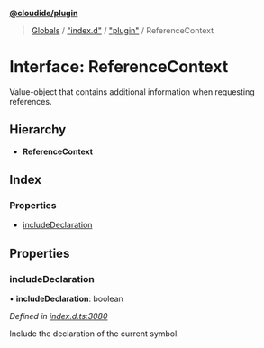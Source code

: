 **[@cloudide/plugin](../README.md)**

> [Globals](../README.md) / ["index.d"](../modules/_index_d_.md) / ["plugin"](../modules/_index_d_._plugin_.md) / ReferenceContext

# Interface: ReferenceContext

Value-object that contains additional information when
requesting references.

## Hierarchy

* **ReferenceContext**

## Index

### Properties

* [includeDeclaration](_index_d_._plugin_.referencecontext.md#includedeclaration)

## Properties

### includeDeclaration

•  **includeDeclaration**: boolean

*Defined in [index.d.ts:3080](https://github.com/shuyaqian/cloudide-plugin-api/blob/57a3a2a/index.d.ts#L3080)*

Include the declaration of the current symbol.
